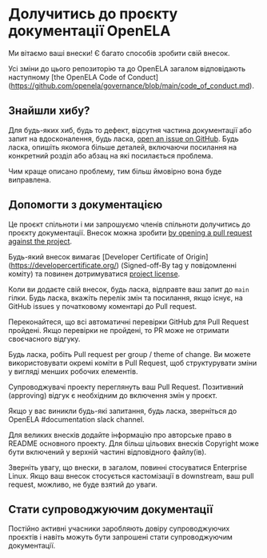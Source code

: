 # Долучитись до проєкту документації OpenELA

Ми вітаємо ваші внески! Є багато способів зробити свій внесок.

Усі зміни до цього репозиторію та до OpenELA загалом відповідають наступному [the OpenELA Code of Conduct] (https://github.com/openela/governance/blob/main/code_of_conduct.md).

## Знайшли хибу?

Для будь-яких хиб, будь то дефект, відсутня частина документації або запит на вдосконалення, будь ласка, [open an issue on GitHub](https://github.com/openela/openela-documentation/issues).
Будь ласка, опишіть якомога більше деталей, включаючи посилання на
конкретний розділ або абзац на які посилається проблема.

Чим краще описано проблему, тим більш ймовірно вона буде виправлена.

## Допомогти з документацією

Це проєкт спільноти і ми запрошуємо членів спільноти долучитись до проєкту документації. Внесок можна зробити [by opening a pull request against the project](https://docs.github.com/en/pull-requests/collaborating-with-pull-requests/proposing-changes-to-your-work-with-pull-requests/creating-a-pull-request).

Будь-який внесок вимагає [Developer Certificate of Origin] (https://developercertificate.org/) (Signed-off-By tag у повідомленні коміту) та повинен дотримуватися [project license](./LICENSE).

Коли ви додаєте свій внесок, будь ласка, відправте ваш запит до `main` гілки. Будь ласка, вкажіть перелік змін та посилання, якщо існує, на GitHub issues у початковому коментарі до Pull request.

Переконайтеся, що всі автоматичні перевірки GitHub для Pull Request пройдені. Якщо перевірки не пройдені, то PR може не отримати своєчасного відгуку.

Будь ласка, робіть Pull request per group / theme of change. Ви можете використовувати окремі коміти в Pull Request, щоб структурувати зміни у вигляді менших робочих елементів.

Супроводжувачі проекту переглянуть ваш Pull Request. Позитивний (approving) відгук є необхідним до включення змін у проєкт.

Якщо у вас виникли будь-які запитання, будь ласка, зверніться до OpenELA #documentation slack channel.

Для великих внесків додайте інформацію про авторське право в README основного проекту. Для більш цільових внесків Copyright може бути включений у верхній частині відповідного файлу(ів).

Зверніть увагу, що внески, в загалом, повинні стосуватися Enterprise Linux. Якщо ваш внесок стосується кастомізації в downstream, ваш pull request, можливо, не буде взятий до уваги.

## Стати супроводжуючим документації

Постійно активні учасники заробляють довіру супроводжуючих проєктів і навіть можуть бути запрошені стати супроводжуючим документації.
